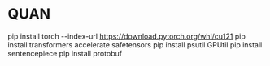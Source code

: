 # QUAN 


pip install torch --index-url https://download.pytorch.org/whl/cu121
pip install transformers accelerate safetensors
pip install psutil GPUtil
pip install sentencepiece
pip install protobuf
